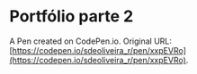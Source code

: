 # Portfólio parte 2

A Pen created on CodePen.io. Original URL: [https://codepen.io/sdeoliveira_r/pen/xxpEVRo](https://codepen.io/sdeoliveira_r/pen/xxpEVRo).



